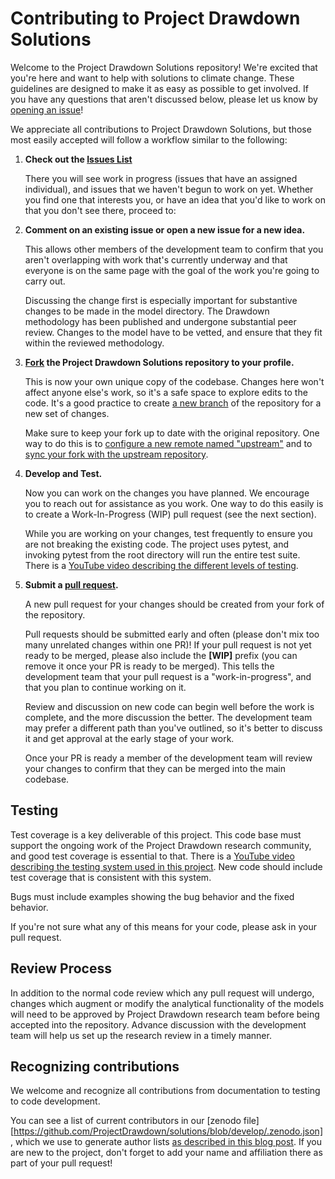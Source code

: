 # Contributing to Project Drawdown Solutions

Welcome to the Project Drawdown Solutions repository! We're excited that you're here and want to help
with solutions to climate change.   These guidelines are designed to make it as easy as possible 
to get involved. If you have any questions that aren't discussed below, please let us know by 
[opening an issue](https://github.com/ProjectDrawdown/solutions/issues)!

We appreciate all contributions to Project Drawdown Solutions, but those most easily accepted will follow a workflow
similar to the following:

1. **Check out the [Issues List](https://github.com/ProjectDrawdown/solutions/issues)**

    There you will see work in progress (issues that have an assigned individual), and issues that we haven't begun to work on yet.
    Whether you find one that interests you, or have an idea that you'd like to work on that you don't see there, proceed to:

1. **Comment on an existing issue or open a new issue for a new idea.**  

    This allows other members of the development team to confirm that you aren't overlapping with work that's currently underway and that everyone is on the same page with the goal of the work you're going to carry out.   
  
    Discussing the change first is especially important for substantive changes to be made in the model directory. The Drawdown methodology has been published and undergone substantial peer review. Changes to the model have to be vetted, and ensure that they fit within the reviewed methodology.  

1. **[Fork](https://help.github.com/articles/fork-a-repo/) the Project Drawdown Solutions repository to your profile.**  

    This is now your own unique copy of the codebase. Changes here won't affect anyone else's work, so it's a safe space to explore edits to the code. 
    It's a good practice to create [a new branch](https://help.github.com/articles/about-branches/) of the repository for a new set of changes.  
  
    Make sure to keep your fork up to date with the original repository. One way to do this is to [configure a new remote named "upstream"](https://help.github.com/articles/configuring-a-remote-for-a-fork/) and to [sync your fork with the upstream repository](https://help.github.com/articles/syncing-a-fork/).  

1. **Develop and Test.**  

    Now you can work on the changes you have planned.  We encourage you to reach out for assistance as you work.  One way to do this easily is to create a Work-In-Progress (WIP) pull request (see the next section).

    While you are working on your changes, test frequently to ensure you are not breaking the existing code. The project uses pytest, and invoking pytest from the root directory will run the entire test suite. There is a [YouTube video describing the different levels of testing](https://www.youtube.com/watch?v=K6P56qUkCrw).  

1. **Submit a [pull request](https://help.github.com/articles/creating-a-pull-request-from-a-fork/).**  

    A new pull request for your changes should be created from your fork of the repository.  
  
    Pull requests should be submitted early and often (please don't mix too many unrelated changes within one PR)! If your pull request is not yet ready to be merged, please also include the **[WIP]** prefix (you can remove it once your PR is ready to be merged). This tells the development team that your pull request is a "work-in-progress", and that you plan to continue working on it.  

    Review and discussion on new code can begin well before the work is complete, and the more discussion the better. The development team may prefer a different path than you've outlined, so it's better to discuss it and get approval at the early stage of your work.  

    Once your PR is ready a member of the development team will review your changes to confirm that they can be merged into the main codebase.


## Testing

Test coverage is a key deliverable of this project. This code base must support the ongoing work of the Project Drawdown research 
community, and good test coverage is essential to that.
There is a [YouTube video describing the testing system used in this project](https://www.youtube.com/watch?v=K6P56qUkCrw0).
New code should include test coverage that is consistent with this system.

Bugs must include examples showing the bug behavior and the fixed behavior.

If you're not sure what any of this means for your code, please ask in your pull request.

## Review Process

In addition to the normal code review which any pull request will undergo, changes which augment or modify the analytical functionality of the models will need to be approved by Project Drawdown research team before being accepted into the repository.   Advance discussion with the development team will help us set up
the research review in a timely manner.

## Recognizing contributions

We welcome and recognize all contributions from documentation to testing to code development.

You can see a list of current contributors in our [zenodo file][https://github.com/ProjectDrawdown/solutions/blob/develop/.zenodo.json], which we use to
generate author lists [as described in this blog post](http://blog.chrisgorgolewski.org/2017/11/sharing-academic-credit-in-open-source.html).
If you are new to the project, don't forget to add your name and affiliation there as part of your pull request!


